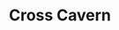 ---
title: Cross Cavern
list:
  collection: projects
  filter: "item.experience.communities contains 'cross-cavern'"
---